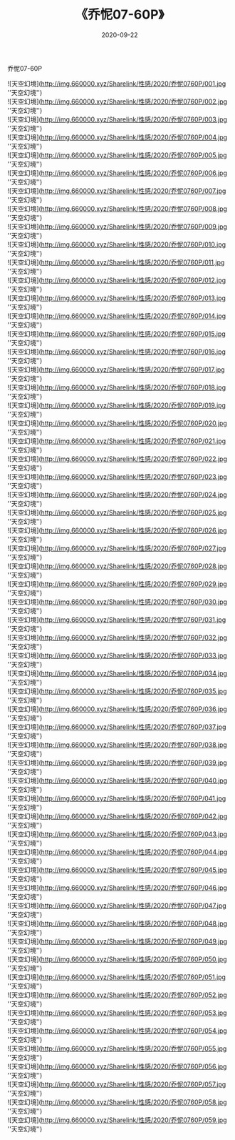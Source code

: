 ﻿---
layout: post
title:  《乔怩07-60P》
date:   2020-09-22
img: http://img.660000.xyz/Sharelink/性感/2020/乔怩0760P/000.jpg
categories: [美女, 性感, 泳衣]
---

乔怩07-60P



![天空幻境](http://img.660000.xyz/Sharelink/性感/2020/乔怩0760P/001.jpg ''天空幻境'') <br>
![天空幻境](http://img.660000.xyz/Sharelink/性感/2020/乔怩0760P/002.jpg ''天空幻境'') <br>
![天空幻境](http://img.660000.xyz/Sharelink/性感/2020/乔怩0760P/003.jpg ''天空幻境'') <br>
![天空幻境](http://img.660000.xyz/Sharelink/性感/2020/乔怩0760P/004.jpg ''天空幻境'') <br>
![天空幻境](http://img.660000.xyz/Sharelink/性感/2020/乔怩0760P/005.jpg ''天空幻境'') <br>
![天空幻境](http://img.660000.xyz/Sharelink/性感/2020/乔怩0760P/006.jpg ''天空幻境'') <br>
![天空幻境](http://img.660000.xyz/Sharelink/性感/2020/乔怩0760P/007.jpg ''天空幻境'') <br>
![天空幻境](http://img.660000.xyz/Sharelink/性感/2020/乔怩0760P/008.jpg ''天空幻境'') <br>
![天空幻境](http://img.660000.xyz/Sharelink/性感/2020/乔怩0760P/009.jpg ''天空幻境'') <br>
![天空幻境](http://img.660000.xyz/Sharelink/性感/2020/乔怩0760P/010.jpg ''天空幻境'') <br>
![天空幻境](http://img.660000.xyz/Sharelink/性感/2020/乔怩0760P/011.jpg ''天空幻境'') <br>
![天空幻境](http://img.660000.xyz/Sharelink/性感/2020/乔怩0760P/012.jpg ''天空幻境'') <br>
![天空幻境](http://img.660000.xyz/Sharelink/性感/2020/乔怩0760P/013.jpg ''天空幻境'') <br>
![天空幻境](http://img.660000.xyz/Sharelink/性感/2020/乔怩0760P/014.jpg ''天空幻境'') <br>
![天空幻境](http://img.660000.xyz/Sharelink/性感/2020/乔怩0760P/015.jpg ''天空幻境'') <br>
![天空幻境](http://img.660000.xyz/Sharelink/性感/2020/乔怩0760P/016.jpg ''天空幻境'') <br>
![天空幻境](http://img.660000.xyz/Sharelink/性感/2020/乔怩0760P/017.jpg ''天空幻境'') <br>
![天空幻境](http://img.660000.xyz/Sharelink/性感/2020/乔怩0760P/018.jpg ''天空幻境'') <br>
![天空幻境](http://img.660000.xyz/Sharelink/性感/2020/乔怩0760P/019.jpg ''天空幻境'') <br>
![天空幻境](http://img.660000.xyz/Sharelink/性感/2020/乔怩0760P/020.jpg ''天空幻境'') <br>
![天空幻境](http://img.660000.xyz/Sharelink/性感/2020/乔怩0760P/021.jpg ''天空幻境'') <br>
![天空幻境](http://img.660000.xyz/Sharelink/性感/2020/乔怩0760P/022.jpg ''天空幻境'') <br>
![天空幻境](http://img.660000.xyz/Sharelink/性感/2020/乔怩0760P/023.jpg ''天空幻境'') <br>
![天空幻境](http://img.660000.xyz/Sharelink/性感/2020/乔怩0760P/024.jpg ''天空幻境'') <br>
![天空幻境](http://img.660000.xyz/Sharelink/性感/2020/乔怩0760P/025.jpg ''天空幻境'') <br>
![天空幻境](http://img.660000.xyz/Sharelink/性感/2020/乔怩0760P/026.jpg ''天空幻境'') <br>
![天空幻境](http://img.660000.xyz/Sharelink/性感/2020/乔怩0760P/027.jpg ''天空幻境'') <br>
![天空幻境](http://img.660000.xyz/Sharelink/性感/2020/乔怩0760P/028.jpg ''天空幻境'') <br>
![天空幻境](http://img.660000.xyz/Sharelink/性感/2020/乔怩0760P/029.jpg ''天空幻境'') <br>
![天空幻境](http://img.660000.xyz/Sharelink/性感/2020/乔怩0760P/030.jpg ''天空幻境'') <br>
![天空幻境](http://img.660000.xyz/Sharelink/性感/2020/乔怩0760P/031.jpg ''天空幻境'') <br>
![天空幻境](http://img.660000.xyz/Sharelink/性感/2020/乔怩0760P/032.jpg ''天空幻境'') <br>
![天空幻境](http://img.660000.xyz/Sharelink/性感/2020/乔怩0760P/033.jpg ''天空幻境'') <br>
![天空幻境](http://img.660000.xyz/Sharelink/性感/2020/乔怩0760P/034.jpg ''天空幻境'') <br>
![天空幻境](http://img.660000.xyz/Sharelink/性感/2020/乔怩0760P/035.jpg ''天空幻境'') <br>
![天空幻境](http://img.660000.xyz/Sharelink/性感/2020/乔怩0760P/036.jpg ''天空幻境'') <br>
![天空幻境](http://img.660000.xyz/Sharelink/性感/2020/乔怩0760P/037.jpg ''天空幻境'') <br>
![天空幻境](http://img.660000.xyz/Sharelink/性感/2020/乔怩0760P/038.jpg ''天空幻境'') <br>
![天空幻境](http://img.660000.xyz/Sharelink/性感/2020/乔怩0760P/039.jpg ''天空幻境'') <br>
![天空幻境](http://img.660000.xyz/Sharelink/性感/2020/乔怩0760P/040.jpg ''天空幻境'') <br>
![天空幻境](http://img.660000.xyz/Sharelink/性感/2020/乔怩0760P/041.jpg ''天空幻境'') <br>
![天空幻境](http://img.660000.xyz/Sharelink/性感/2020/乔怩0760P/042.jpg ''天空幻境'') <br>
![天空幻境](http://img.660000.xyz/Sharelink/性感/2020/乔怩0760P/043.jpg ''天空幻境'') <br>
![天空幻境](http://img.660000.xyz/Sharelink/性感/2020/乔怩0760P/044.jpg ''天空幻境'') <br>
![天空幻境](http://img.660000.xyz/Sharelink/性感/2020/乔怩0760P/045.jpg ''天空幻境'') <br>
![天空幻境](http://img.660000.xyz/Sharelink/性感/2020/乔怩0760P/046.jpg ''天空幻境'') <br>
![天空幻境](http://img.660000.xyz/Sharelink/性感/2020/乔怩0760P/047.jpg ''天空幻境'') <br>
![天空幻境](http://img.660000.xyz/Sharelink/性感/2020/乔怩0760P/048.jpg ''天空幻境'') <br>
![天空幻境](http://img.660000.xyz/Sharelink/性感/2020/乔怩0760P/049.jpg ''天空幻境'') <br>
![天空幻境](http://img.660000.xyz/Sharelink/性感/2020/乔怩0760P/050.jpg ''天空幻境'') <br>
![天空幻境](http://img.660000.xyz/Sharelink/性感/2020/乔怩0760P/051.jpg ''天空幻境'') <br>
![天空幻境](http://img.660000.xyz/Sharelink/性感/2020/乔怩0760P/052.jpg ''天空幻境'') <br>
![天空幻境](http://img.660000.xyz/Sharelink/性感/2020/乔怩0760P/053.jpg ''天空幻境'') <br>
![天空幻境](http://img.660000.xyz/Sharelink/性感/2020/乔怩0760P/054.jpg ''天空幻境'') <br>
![天空幻境](http://img.660000.xyz/Sharelink/性感/2020/乔怩0760P/055.jpg ''天空幻境'') <br>
![天空幻境](http://img.660000.xyz/Sharelink/性感/2020/乔怩0760P/056.jpg ''天空幻境'') <br>
![天空幻境](http://img.660000.xyz/Sharelink/性感/2020/乔怩0760P/057.jpg ''天空幻境'') <br>
![天空幻境](http://img.660000.xyz/Sharelink/性感/2020/乔怩0760P/058.jpg ''天空幻境'') <br>
![天空幻境](http://img.660000.xyz/Sharelink/性感/2020/乔怩0760P/059.jpg ''天空幻境'') <br>